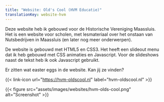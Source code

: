 ```yaml
---
title: "Website: Old's Cool (HVM Educatie)"
translationKey: website-hvm
---
```


Deze website heb ik gebouwd voor de Historische Vereniging Maassluis. Het is een website voor scholen, met lesmateriaal over het onstaan van Nutsbedrijven in Maassluis (en later nog meer onderwerpen).

De website is gebouwd met HTML5 en CSS3. Het heeft een slideout menu dat ik heb gebouwd met CSS animaties en Javascript. Voor de slideshows naast de tekst heb ik ook Javascript gebruikt.

Er zitten wat easter eggs in de website. Kan jij ze vinden?

<span hidden>Post information</span> {{< link-icon url="https://hvm-oldscool.nl" label="hvm-oldscool.nl" >}}

{{< figure src="assets/images/websites/hvm-olds-cool.png" alt="Screenshot" >}}
